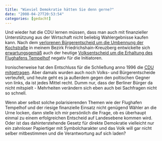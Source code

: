 ```yaml
---
title: "Wieviel Demokratie hätten Sie denn gerne?"
date: "2008-04-27T20:53:54"
categories: [gedacht]
---
```


Und wieder hat die CDU lernen müssen, dass man auch mit finanzieller Unterstützung aus der Wirtschaft nicht beliebig Wahlergebnisse kaufen kann. Nach dem [verlorenen Bürgerentscheid um die Umbennung der Kochstraße](http://www.berlin.de/ba-friedrichshain-kreuzberg/verwaltung/org/wahlamt/buergerentscheid2.html) in meinem Bezirk Friedrichshain-Kreuzberg entwickelte sich [erwartungsgemäß](/2008/04/21/jein-zu-tempelhof/) auch der heutige [Volksentscheid um die Erhaltung des Flughafens Tempelhof](http://www.wahlen-berlin.de/wahlen/volksentscheid-2008/Ergebnisse/ve08-proz.asp) negativ für die Initiatoren.

Ironischerweise hat den Entschluss für die Schließung anno 1996 die [CDU mitgetragen](http://www.tagesspiegel.de/berlin/Berliner-Flughaefen-Tempelhof-Konsensbeschluss;art1050,2323859). Aber damals wurden auch noch Volks- und Bürgerentscheide verteufelt, und heute geht es ja außerdem gegen den poltischen Gegner von links, da ist jedes Mittel recht. Dumm nur, dass der Berliner Bürger da nicht mitspielt - Mehrheiten verändern sich eben auch bei Sachfragen nicht so schnell.

Wenn aber selbst solche polarisierenden Themen wie der Flughafen Tempelhof und der riesige finanzielle Einsatz nicht genügend Wähler an die Urne locken, dann stelle ich mir persönlich die Frage, ob es überhaupt einmal zu einem erfolgreichen Entscheid auf Landesebene kommen wird. Oder ist das dahinterstehende Gesetz für direkte Demokratie vielleicht nur ein zahnloser Papiertiger mit Symbolcharakter und das Volk will gar nicht selber mitbestimmen und die Verantwortung auf sich laden?
